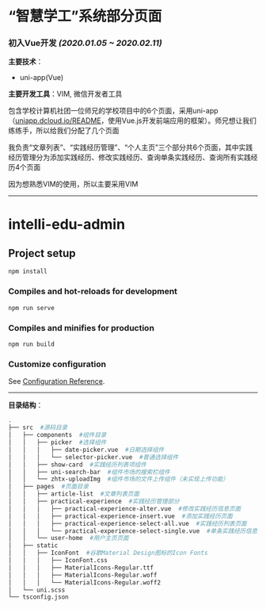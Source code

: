 # “智慧学工”系统部分页面
### 初入Vue开发 _(2020.01.05 ~ 2020.02.11)_

**主要技术**：
* uni-app(Vue)

**主要开发工具**：VIM, 微信开发者工具

包含学校计算机社团一位师兄的学校项目中的6个页面，采用uni-app（[uniapp.dcloud.io/README](https://uniapp.dcloud.io/README)，使用Vue.js开发前端应用的框架）。师兄想让我们练练手，所以给我们分配了几个页面

我负责“文章列表”、“实践经历管理”、“个人主页”三个部分共6个页面，其中实践经历管理分为添加实践经历、修改实践经历、查询单条实践经历、查询所有实践经历4个页面

因为想熟悉VIM的使用，所以主要采用VIM

---

# intelli-edu-admin

## Project setup
```
npm install
```

### Compiles and hot-reloads for development
```
npm run serve
```

### Compiles and minifies for production
```
npm run build
```

### Customize configuration
See [Configuration Reference](https://cli.vuejs.org/config/).

---

**目录结构**：
```bash
.
├── src  #源码目录
│   ├── components  #组件目录
│   │   ├── picker  #选择组件
│   │   │   ├── date-picker.vue  #日期选择组件
│   │   │   └── selector-picker.vue  #普通选择组件
│   │   ├── show-card  #实践经历列表项组件
│   │   ├── uni-search-bar  #组件市场的搜索栏组件
│   │   └── zhtx-uploadImg  #组件市场的文件上传组件（未实现上传功能）
│   ├── pages  #页面目录
│   │   ├── article-list  #文章列表页面
│   │   ├── practical-experience  #实践经历管理部分
│   │   │   ├── practical-experience-alter.vue  #修改实践经历信息页面
│   │   │   ├── practical-experience-insert.vue  #添加实践经历页面
│   │   │   ├── practical-experience-select-all.vue  #实践经历列表页面
│   │   │   └── practical-experience-select-single.vue  #单条实践经历信息展示页面
│   │   └── user-home  #用户主页页面
│   ├── static
│   │   ├── IconFont  #谷歌Material Design图标的Icon Fonts
│   │   │   ├── IconFont.css
│   │   │   ├── MaterialIcons-Regular.ttf
│   │   │   ├── MaterialIcons-Regular.woff
│   │   │   └── MaterialIcons-Regular.woff2
│   └── uni.scss
└── tsconfig.json
```